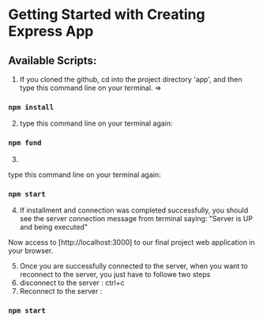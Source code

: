 # Getting Started with Creating Express App



## Available Scripts: 
1. If you cloned the github, 
cd into the project directory 'app', and then type this command line on your terminal.
=>
### `npm install`


2. type this command line on your terminal again: 

### `npm fund`

3. 
type this command line on your terminal again: 

### `npm start`

4. If installment and connection was completed successfully,
you should see the server connection message from terminal saying: 
"Server is UP and being executed"

Now access to  [http://localhost:3000] to our final project  web application in your browser.




5. Once you are  successfully connected to the server,
when you want to reconnect to the server, you just have to followe two steps
1. disconnect to the server : 
 ctrl+c 
1. Reconnect to the server : 
### `npm start`







